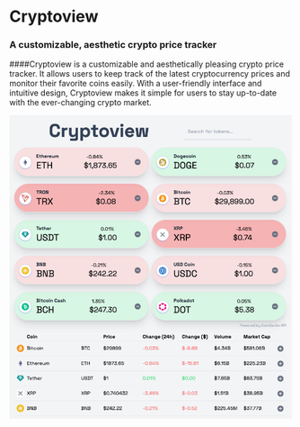 # Cryptoview
### A customizable, aesthetic crypto price tracker

####Cryptoview is a customizable and aesthetically pleasing crypto price tracker. It allows users to keep track of the latest cryptocurrency prices and monitor their favorite coins easily. With a user-friendly interface and intuitive design, Cryptoview makes it simple for users to stay up-to-date with the ever-changing crypto market.

![Alt Text](my-gecko/public/screenshot.png)


